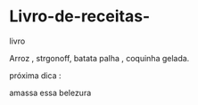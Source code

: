 # Livro-de-receitas-
livro 

Arroz ,
strgonoff, 
batata palha , 
coquinha gelada.

próxima dica :

 amassa essa belezura 
